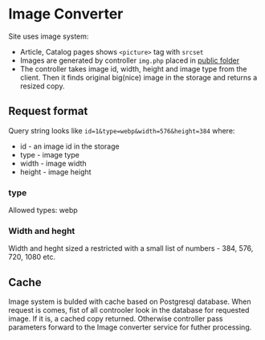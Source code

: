 # Image Converter

Site uses image system:

- Article, Catalog pages shows `<picture>` tag with `srcset`
- Images are generated by controller `img.php` placed in [public folder](../../public/http/)
- The controller takes image id, width, height and image type from the client. Then it finds original big(nice) image in the storage and returns a resized copy.

## Request format

Query string looks like `id=1&type=webp&width=576&height=384` where:

- id - an image id in the storage
- type - image type
- width - image width
- height - image height

### type

Allowed types: webp

### Width and heght

Width and heght sized a restricted with a small list of numbers - 384, 576, 720, 1080 etc.

## Cache

Image system is bulded with cache based on Postgresql database. When request is comes, fist of all controoler look in the database for requested image. If it is, a cached copy returned. Otherwise controller pass parameters forward to the Image converter service for futher processing.
